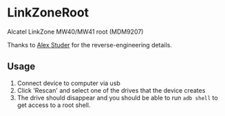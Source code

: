 # LinkZoneRoot

Alcatel LinkZone MW40/MW41 root (MDM9207)

Thanks to [Alex Studer](https://alex.studer.dev/2021/01/04/mw41-1) for the reverse-engineering details.

## Usage

1. Connect device to computer via usb
2. Click 'Rescan' and select one of the drives that the device creates
3. The drive should disappear and you should be able to run `adb shell` to get access to a root shell.

